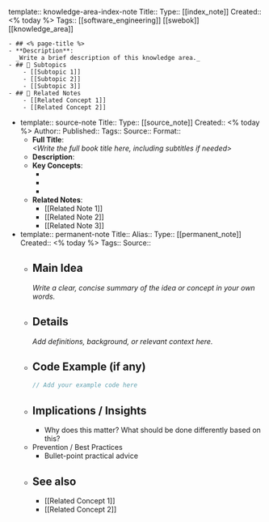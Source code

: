 template:: knowledge-area-index-note
  Title:: 
  Type:: [[index_note]]
  Created:: <% today %>
  Tags:: [[software_engineering]] [[swebok]] [[knowledge_area]]

	- ## <% page-title %>
	- **Description**:  
	  _Write a brief description of this knowledge area._
	- ## 📂 Subtopics
		- [[Subtopic 1]]
		- [[Subtopic 2]]
		- [[Subtopic 3]]
	- ## 📎 Related Notes
		- [[Related Concept 1]]
		- [[Related Concept 2]]
- template:: source-note
    Title:: 
    Type:: [[source_note]]
    Created:: <% today %>
    Author:: 
    Published:: 
    Tags:: 
    Source:: 
    Format::
	- **Full Title**:  
	  *<Write the full book title here, including subtitles if needed>*
	- **Description**:  
	  <Write a short summary of what the book is about and its purpose>
	- **Key Concepts**:
		- <First key idea or focus area>
		- <Second key idea or focus area>
		- <Third key idea or focus area>
	- **Related Notes**:
		- [[Related Note 1]]
		- [[Related Note 2]]
		- [[Related Note 3]]
- template:: permanent-note
    Title:: 
    Alias:: 
    Type:: [[permanent_note]]
    Created:: <% today %>
    Tags:: 
    Source::
	- ## Main Idea  
	  *Write a clear, concise summary of the idea or concept in your own words.*
	- ## Details  
	  *Add definitions, background, or relevant context here.*
	- ## Code Example (if any)  
	  ```c
	  // Add your example code here
	  ```
	- ## Implications / Insights
		- Why does this matter? What should be done differently based on this?
	- Prevention / Best Practices
		- Bullet-point practical advice
	- ## See also
		- [[Related Concept 1]]
		- [[Related Concept 2]]